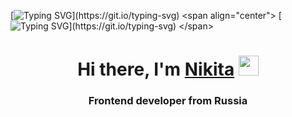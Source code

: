 [![Typing SVG](https://readme-typing-svg.herokuapp.com?color=%2336BCF7&lines=Welcome+to+my+GitHub+page!)](https://git.io/typing-svg)
<span align="center"> [![Typing SVG](https://readme-typing-svg.herokuapp.com?color=%2336BCF7&lines=Welcome+to+my+GitHub+page!)](https://git.io/typing-svg) </span>
<h1 align="center">Hi there, I'm <a href="https://t.me/Nekitoaster" target="_blank">Nikita</a> 
<img src="https://github.com/blackcater/blackcater/raw/main/images/Hi.gif" height="32"/></h1>
<h3 align="center">Frontend developer from Russia</h3>
